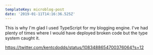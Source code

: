 ```yaml
---
templateKey: microblog-post
date: '2019-01-11T14:16:36.525Z'
---
```


This is why I'm glad I used TypeScript for my blogging engine. I've had plenty of times where I would have deployed broken code but the type system caught it.

https://twitter.com/kentcdodds/status/1083488654700376064?s=12

